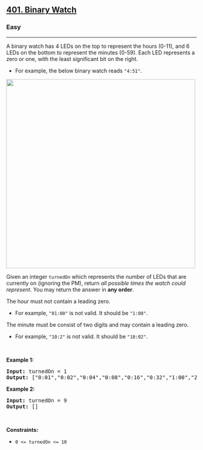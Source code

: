 <h2><a href="https://leetcode.com/problems/binary-watch/">401. Binary Watch</a></h2><h3>Easy</h3><hr><div><p>A binary watch has 4 LEDs on the top to represent the hours (0-11), and 6 LEDs on the bottom to represent&nbsp;the minutes (0-59). Each LED represents a zero or one, with the least significant bit on the right.</p>

<ul>
	<li>For example, the below binary watch reads <code>"4:51"</code>.</li>
</ul>

<p><img alt="" src="https://assets.leetcode.com/uploads/2021/04/08/binarywatch.jpg" style="width: 500px; height: 500px;"></p>

<p>Given an integer <code>turnedOn</code> which represents the number of LEDs that are currently on (ignoring the PM), return <em>all possible times the watch could represent</em>. You may return the answer in <strong>any order</strong>.</p>

<p>The hour must not contain a leading zero.</p>

<ul>
	<li>For example, <code>"01:00"</code> is not valid. It should be <code>"1:00"</code>.</li>
</ul>

<p>The minute must be consist of two digits and may contain a leading zero.</p>

<ul>
	<li>For example, <code>"10:2"</code> is not valid. It should be <code>"10:02"</code>.</li>
</ul>

<p>&nbsp;</p>
<p><strong class="example">Example 1:</strong></p>
<pre style="position: relative;"><strong>Input:</strong> turnedOn = 1
<strong>Output:</strong> ["0:01","0:02","0:04","0:08","0:16","0:32","1:00","2:00","4:00","8:00"]
<div class="open_grepper_editor" title="Edit &amp; Save To Grepper"></div></pre><p><strong class="example">Example 2:</strong></p>
<pre style="position: relative;"><strong>Input:</strong> turnedOn = 9
<strong>Output:</strong> []
<div class="open_grepper_editor" title="Edit &amp; Save To Grepper"></div></pre>
<p>&nbsp;</p>
<p><strong>Constraints:</strong></p>

<ul>
	<li><code>0 &lt;= turnedOn &lt;= 10</code></li>
</ul>
</div>
